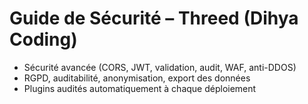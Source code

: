 # Guide de Sécurité – Threed (Dihya Coding)

- Sécurité avancée (CORS, JWT, validation, audit, WAF, anti-DDOS)
- RGPD, auditabilité, anonymisation, export des données
- Plugins audités automatiquement à chaque déploiement
